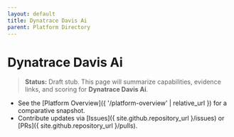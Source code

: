 ```yaml
---
layout: default
title: Dynatrace Davis Ai
parent: Platform Directory
---
```


# Dynatrace Davis Ai

> **Status:** Draft stub. This page will summarize capabilities, evidence links, and scoring for **Dynatrace Davis Ai**.

- See the [Platform Overview]({ '/platform-overview' | relative_url }) for a comparative snapshot.
- Contribute updates via [Issues]({ site.github.repository_url }/issues) or [PRs]({ site.github.repository_url }/pulls).
